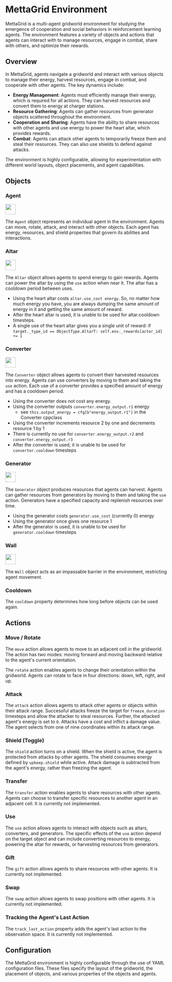 # MettaGrid Environment

MettaGrid is a multi-agent gridworld environment for studying the emergence of cooperation and social behaviors in reinforcement learning agents. The environment features a variety of objects and actions that agents can interact with to manage resources, engage in combat, share with others, and optimize their rewards.

## Overview

In MettaGrid, agents navigate a gridworld and interact with various objects to manage their energy, harvest resources, engage in combat, and cooperate with other agents. The key dynamics include:

- **Energy Management**: Agents must efficiently manage their energy, which is required for all actions. They can harvest resources and convert them to energy at charger stations.
- **Resource Gathering**: Agents can gather resources from generator objects scattered throughout the environment.
- **Cooperation and Sharing**: Agents have the ability to share resources with other agents and use energy to power the heart altar, which provides rewards.
- **Combat**: Agents can attack other agents to temporarily freeze them and steal their resources. They can also use shields to defend against attacks.

The environment is highly configurable, allowing for experimentation with different world layouts, object placements, and agent capabilities.

## Objects

### Agent

<img src="https://github.com/daveey/Griddly/blob/develop/resources/images/oryx/oryx_tiny_galaxy/tg_sliced/tg_monsters/tg_monsters_astronaut_u1.png?raw=true" width="32"/>

The `Agent` object represents an individual agent in the environment. Agents can move, rotate, attack, and interact with other objects. Each agent has energy, resources, and shield properties that govern its abilities and interactions.

### Altar

<img src="https://github.com/daveey/Griddly/blob/develop/resources/images/oryx/oryx_tiny_galaxy/tg_sliced/tg_items/tg_items_heart_full.png?raw=true" width="32"/>

The `Altar` object allows agents to spend energy to gain rewards. Agents can power the altar by using the `use` action when near it. The altar has a cooldown period between uses.

- Using the heart altar costs `altar.use_cost energy`. So, no matter how much energy you have, you are always dumping the same amount of energy in it and getting the same amount of reward. 
- After the heart altar is used, it is unable to be used for altar.cooldown timesteps. 
- A single use of the heart altar gives you a single unit of reward:
        if `target._type_id == ObjectType.AltarT:
            self.env._rewards[actor_id] += 1` 
    

### Converter

<img src="https://github.com/daveey/Griddly/blob/develop/resources/images/oryx/oryx_tiny_galaxy/tg_sliced/tg_items/tg_items_pda_A.png?raw=true" width="32"/>

The `Converter` object allows agents to convert their harvested resources into energy. Agents can use converters by moving to them and taking the `use` action. Each use of a converter provides a specified amount of energy and has a cooldown period.

- Using the converter does not cost any energy. 
- Using the converter outputs `converter.energy_output.r1`  energy 
    - see `this.output_energy = cfg[b"energy_output.r1"]` in the Converter cppclass
- Using the converter increments resource 2 by one and decrements resource 1 by 1
- There is currently no use for `converter.energy_output.r2` and `converter.energy_output.r3`
- After the converter is used, it is unable to be used for `converter.cooldown` timesteps 

### Generator

<img src="https://github.com/daveey/Griddly/blob/develop/resources/images/oryx/oryx_fantasy/ore-0.png?raw=true" width="32"/>

The `Generator` object produces resources that agents can harvest. Agents can gather resources from generators by moving to them and taking the `use` action. Generators have a specified capacity and replenish resources over time.

- Using the generator costs `generator.use_cost` (currently 0) energy
- Using the generator once gives one resource 1
- After the generator is used, it is unable to be used for `generator.cooldown` timesteps 

### Wall

<img src="https://github.com/daveey/Griddly/blob/develop/resources/images/oryx/oryx_fantasy/wall2-0.png?raw=true" width="32"/>

The `Wall` object acts as an impassable barrier in the environment, restricting agent movement.

### Cooldown

The `cooldown` property determines how long before objects can be used again.

## Actions

### Move / Rotate

The `move` action allows agents to move to an adjacent cell in the gridworld. The action has two modes: moving forward and moving backward relative to the agent's current orientation.

The `rotate` action enables agents to change their orientation within the gridworld. Agents can rotate to face in four directions: down, left, right, and up.

### Attack

The `attack` action allows agents to attack other agents or objects within their attack range. Successful attacks freeze the target for `freeze_duration` timesteps and allow the attacker to steal resources. Further, the attacked agent's energy is set to `0`. Attacks have a cost and inflict a damage value. The agent selects from one of nine coordinates within its attack range.

### Shield (Toggle)

The `shield` action turns on a shield. When the shield is active, the agent is protected from attacks by other agents. The shield consumes energy defined by `upkeep.shield` while active. Attack damage is subtracted from the agent's energy, rather than freezing the agent.

### Transfer

The `transfer` action enables agents to share resources with other agents. Agents can choose to transfer specific resources to another agent in an adjacent cell. It is currently not implemented.

### Use

The `use` action allows agents to interact with objects such as altars, converters, and generators. The specific effects of the `use` action depend on the target object and can include converting resources to energy, powering the altar for rewards, or harvesting resources from generators.

### Gift
The `gift` action allows agents to share resources with other agents. It is currently not implemented.

### Swap
The `swap` action allows agents to swap positions with other agents. It is currently not implemented.

### Tracking the Agent's Last Action
The `track_last_action` property adds the agent's last action to the observation space. It is currently not implemented.

## Configuration

The MettaGrid environment is highly configurable through the use of YAML configuration files. These files specify the layout of the gridworld, the placement of objects, and various properties of the objects and agents.
